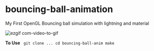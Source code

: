# bouncing-ball-animation
My First OpenGL Bouncing ball simulation with lightning and material 

![ezgif com-video-to-gif](https://github.com/Osmanyasal/bouncing-ball-anim/assets/22853419/e9079409-2c46-49da-b7e9-34d5500f6993)


<b>To Use</b>
<code>
git clone ...
cd bouncing-ball-anim
make
</code>
